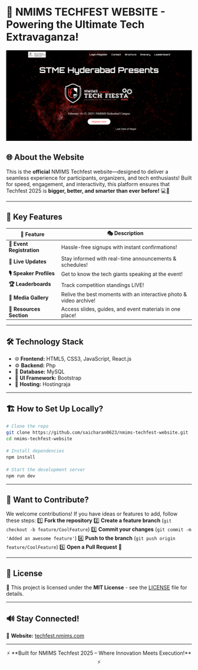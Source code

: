 # 🚀 **NMIMS TECHFEST WEBSITE** - Powering the Ultimate Tech Extravaganza!

![Techfest Banner](reference-tf.png)

## 🌐 **About the Website**
This is the **official** NMIMS Techfest website—designed to deliver a seamless experience for participants, organizers, and tech enthusiasts! Built for speed, engagement, and interactivity, this platform ensures that Techfest 2025 is **bigger, better, and smarter than ever before!** 💻🚀

---

## 🎯 **Key Features**

| 🚀 Feature | 🎭 Description |
|---------|--------------|
| **📅 Event Registration** | Hassle-free signups with instant confirmations! |
| **📢 Live Updates** | Stay informed with real-time announcements & schedules! |
| **🎙️ Speaker Profiles** | Get to know the tech giants speaking at the event! |
| **🏆 Leaderboards** | Track competition standings LIVE! |
| **📸 Media Gallery** | Relive the best moments with an interactive photo & video archive! |
| **📂 Resources Section** | Access slides, guides, and event materials in one place! |

---

## 🛠 **Technology Stack**
- 🌐 **Frontend:** HTML5, CSS3, JavaScript, React.js
- ⚙️ **Backend:** Php
- 💾 **Database:** MySQL
- 🎨 **UI Framework:** Bootstrap
- 🚀 **Hosting:** Hostingraja

---

## 🏗️ **How to Set Up Locally?**
```bash
# Clone the repo
git clone https://github.com/saicharan0623/nmims-techfest-website.git
cd nmims-techfest-website

# Install dependencies
npm install

# Start the development server
npm run dev
```
---

## 🤝 **Want to Contribute?**
We welcome contributions! If you have ideas or features to add, follow these steps:
1️⃣ **Fork the repository**
2️⃣ **Create a feature branch** (`git checkout -b feature/CoolFeature`)
3️⃣ **Commit your changes** (`git commit -m 'Added an awesome feature'`)
4️⃣ **Push to the branch** (`git push origin feature/CoolFeature`)
5️⃣ **Open a Pull Request** 🚀

---

## 📜 **License**
📝 This project is licensed under the **MIT License** - see the [LICENSE](LICENSE) file for details.

---

## 🔊 **Stay Connected!**
💌 **Website:** [techfest.nmims.com](https://nmimstechfiesta.in/)

---

<p align="center">⚡ **Built for NMIMS Techfest 2025 – Where Innovation Meets Execution!** ⚡</p>
